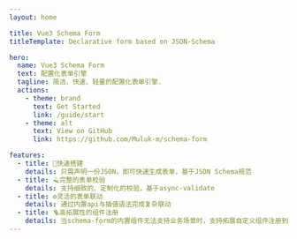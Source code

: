 ```yaml
---
layout: home

title: Vue3 Schema Form
titleTemplate: Declarative form based on JSON-Schema

hero:
  name: Vue3 Schema Form
  text: 配置化表单引擎
  tagline: 简洁、快速、轻量的配置化表单引擎.
  actions:
    - theme: brand
      text: Get Started
      link: /guide/start
    - theme: alt
      text: View on GitHub
      link: https://github.com/Muluk-m/schema-form

features:
  - title: 🚀快速搭建
    details: 只需声明一份JSON，即可快速生成表单，基于JSON Schema规范
  - title: 🪒完整的表单校验
    details: 支持细致的、定制化的校验，基于async-validate
  - title: ⚙️灵活的表单联动
    details: 通过内置api与插值语法完成复杂联动
  - title: 🪜高拓展性的组件注册
    details: 当schema-form的内置组件无法支持业务场景时，支持拓展自定义组件注册到schema-form
---
```

